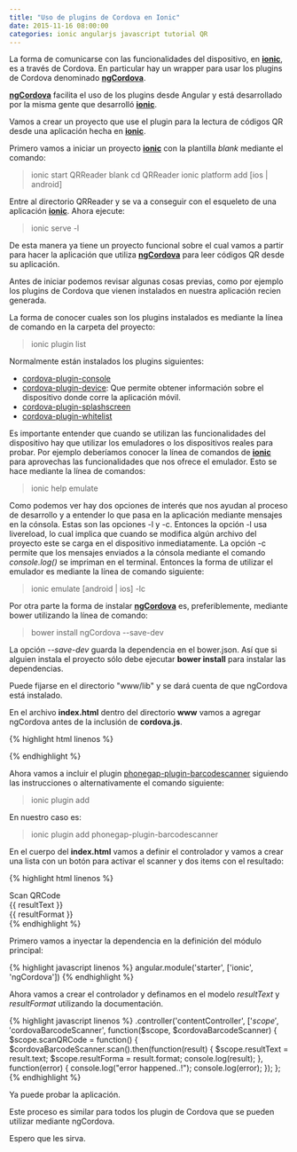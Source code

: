 ```yaml
---
title: "Uso de plugins de Cordova en Ionic"
date: 2015-11-16 08:00:00
categories: ionic angularjs javascript tutorial QR
---
```

La forma de comunicarse con las funcionalidades del dispositivo, en [__ionic__][1], es a través de Cordova. En particular hay un wrapper para usar los plugins de Cordova denominado [__ngCordova__][2].

[__ngCordova__][2] facilita el uso de los plugins desde Angular y está desarrollado por la misma gente que desarrolló [__ionic__][1].

Vamos a crear un proyecto que use el plugin para la lectura de códigos QR desde una aplicación hecha en [__ionic__][1].

Primero vamos a iniciar un proyecto [__ionic__][1] con la plantilla *blank* mediante el comando:

  > ionic start QRReader blank
  > cd QRReader
  > ionic platform add [ios | android]

Entre al directorio QRReader y se va a conseguir con el esqueleto de una aplicación [__ionic__][1]. Ahora ejecute:

  > ionic serve -l

De esta manera ya tiene un proyecto funcional sobre el cual vamos a partir para hacer la aplicación que utiliza [__ngCordova__][2] para leer códigos QR desde su aplicación.

Antes de iniciar podemos revisar algunas cosas previas, como por ejemplo los plugins de Cordova que vienen instalados en nuestra aplicación recien generada.

La forma de conocer cuales son los plugins instalados es mediante la línea de comando en la carpeta del proyecto:

  > ionic plugin list

Normalmente están instalados los plugins siguientes:

- [cordova-plugin-console][3]
- [cordova-plugin-device][4]: Que permite obtener información sobre el dispositivo donde corre la aplicación móvil.
- [cordova-plugin-splashscreen][5]
- [cordova-plugin-whitelist][6]

Es importante entender que cuando se utilizan las funcionalidades del dispositivo hay que utilizar los emuladores o los dispositivos reales para probar. Por ejemplo deberíamos conocer la línea de comandos de [__ionic__][1] para aprovechas las funcionalidades que nos ofrece el emulador. Esto se hace mediante la línea de comandos:

  > ionic help emulate

Como podemos ver hay dos opciones de interés que nos ayudan al proceso de desarrollo y a entender lo que pasa en la aplicación mediante mensajes en la cónsola. Estas son las opciones -l y -c. Entonces la opción -l usa livereload, lo cual implica que cuando se modifica algún archivo del proyecto este se carga en el dispositivo inmediatamente. La opción -c permite que los mensajes enviados a la cónsola mediante el comando *console.log()* se impriman en el terminal. Entonces la forma de utilizar el emulador es mediante la línea de comando siguiente:

  > ionic emulate [android | ios] -lc

Por otra parte la forma de instalar [__ngCordova__][2] es, preferiblemente, mediante bower utilizando la línea de comando:

  > bower install ngCordova --save-dev

La opción *--save-dev* guarda la dependencia en el bower.json. Así que si alguien instala el proyecto sólo debe ejecutar __bower install__ para instalar las dependencias.

Puede fijarse en el directorio "www/lib" y se dará cuenta de que ngCordova está instalado.

En el archivo __index.html__ dentro del directorio __www__ vamos a agregar ngCordova antes de la inclusión de __cordova.js__.

{% highlight html linenos %}
<script src="cordova.js"></script>
<script src="lib/ngCordova/dist/ng-cordova.min.js"></script>
{% endhighlight %}

Ahora vamos a incluir el plugin [phonegap-plugin-barcodescanner][7] siguiendo las instrucciones o alternativamente el comando siguiente:

  > ionic plugin add <plugin name>

En nuestro caso es:

  > ionic plugin add phonegap-plugin-barcodescanner

En el cuerpo del __index.html__ vamos a definir el controlador y vamos a crear una lista con un botón para activar el scanner y dos items con el resultado:

{% highlight html linenos %}
<ion-content ng-controller="contentController">
  <div class="list">
    <div class="item" ng-click="scanQRCode()">
      Scan QRCode
    </div>
    <div class="item">
      {{ resultText }}
    </div>
    <div class="item">
      {{ resultFormat }}
    </div>
  </div>
</ion-content>
{% endhighlight %}

Primero vamos a inyectar la dependencia en la definición del módulo principal:

{% highlight javascript linenos %}
angular.module('starter', ['ionic', 'ngCordova'])
{% endhighlight %}

Ahora vamos a crear el controlador y definamos en el modelo *resultText* y *resultFormat* utilizando la documentación.

{% highlight javascript linenos %}
.controller('contentController', ['$scope','$cordovaBarcodeScanner', function($scope, $cordovaBarcodeScanner) {
  $scope.scanQRCode = function()  {
    $cordovaBarcodeScanner.scan().then(function(result) {
      $scope.resultText = result.text;
      $scope.resultForma = result.format;
      console.log(result);
    }, function(error) {
      console.log("error happened..!");
      console.log(error);
    });
  };
{% endhighlight %}

Ya puede probar la aplicación.

Este proceso es similar para todos los plugin de Cordova que se pueden utilizar mediante ngCordova.

Espero que les sirva.

[1]: http://ionicframework.com/ "ionic Framework"
[2]: http://ngcordova.com/ "ngCordova"
[3]: https://github.com/apache/cordova-plugin-console "cordova-plugin-console"
[4]: http://ngcordova.com/docs/plugins/device/ "cordova-plugin-device"
[5]: http://ngcordova.com/docs/plugins/splashscreen/ "cordova-plugin-splashscreen"
[6]: https://www.npmjs.com/package/cordova-plugin-whitelist "cordova-plugin-whitelist"
[7]: https://github.com/phonegap/phonegap-plugin-barcodescanner "phonegap-plugin-barcodescanner"
[8]: https://cordova.apache.org/plugins/ "listado de plugins"